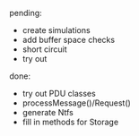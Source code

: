 pending:
* create simulations
* add buffer space checks
* short circuit
* try out 

done:
* try out PDU classes
* processMessage()/Request()
* generate Ntfs
* fill in methods for Storage
